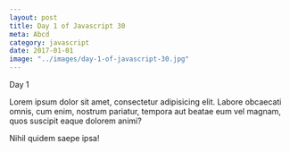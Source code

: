 ```yaml
--- 
layout: post
title: Day 1 of Javascript 30
meta: Abcd
category: javascript
date: 2017-01-01
image: "../images/day-1-of-javascript-30.jpg"
---
```



Day 1

Lorem ipsum dolor sit amet, consectetur adipisicing elit. 
Labore obcaecati omnis, cum enim, nostrum pariatur, 
tempora aut beatae eum vel magnam, quos suscipit eaque dolorem animi? 
<!--more-->

Nihil quidem saepe ipsa!

